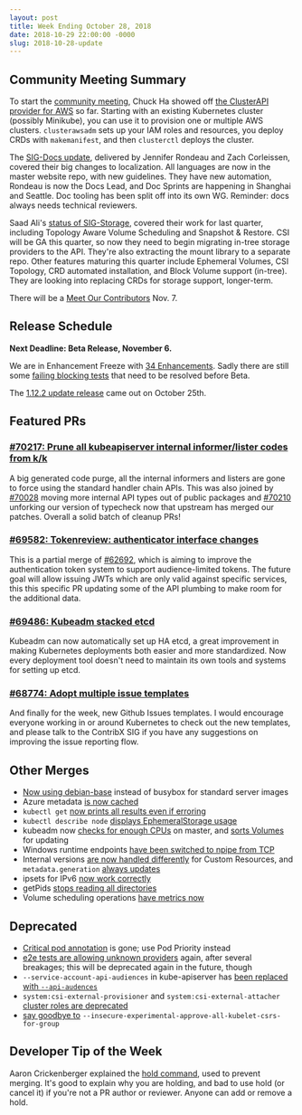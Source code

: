 ```yaml
---
layout: post
title: Week Ending October 28, 2018
date: 2018-10-29 22:00:00 -0000
slug: 2018-10-28-update
---
```


## Community Meeting Summary

To start the [community meeting](http://bit.ly/k8scommunity), Chuck Ha showed off [the ClusterAPI provider for AWS](https://github.com/kubernetes-sigs/cluster-api-provider-aws) so far.  Starting with an existing Kubernetes cluster (possibly Minikube), you can use it to provision one or multiple AWS clusters.  `clusterawsadm` sets up your IAM roles and resources, you deploy CRDs with `makemanifest`, and then `clusterctl` deploys the cluster.

The [SIG-Docs update](https://docs.google.com/presentation/d/1YNnITGt9-1A-_uFCjXWhAqqEYi-8HM7pFFnG8yEYG5g/edit?usp=sharing), delivered by Jennifer Rondeau and Zach Corleissen, covered their big changes to localization.  All languages are now in the master website repo, with new guidelines.  They have new automation, Rondeau is now the Docs Lead, and Doc Sprints are happening in Shanghai and Seattle.  Doc tooling has been split off into its own WG.  Reminder: docs always needs technical reviewers.

Saad Ali's [status of SIG-Storage](https://docs.google.com/presentation/d/11nTnl549maTV-XUBQ_66_t17Nnal56NiTeo6SAIl810), covered their work for last quarter, including Topology Aware Volume Scheduling and Snapshot & Restore.  CSI will be GA this quarter, so now they need to begin migrating in-tree storage providers to the API.  They're also extracting the mount library to a separate repo. Other features maturing this quarter include Ephemeral Volumes, CSI Topology, CRD automated installation, and Block Volume support (in-tree). They are looking into replacing CRDs for storage support, longer-term.

There will be a [Meet Our Contributors](https://github.com/kubernetes/community/blob/master/mentoring/meet-our-contributors.md) Nov. 7.

## Release Schedule

**Next Deadline: Beta Release, November 6.**

We are in Enhancement Freeze with [34 Enhancements](https://github.com/kubernetes/enhancements/issues?page=1&q=is%3Aissue+is%3Aopen+milestone%3Av1.13+label%3Atracked%2Fyes&utf8=%E2%9C%93).  Sadly there are still some [failing blocking tests](https://docs.google.com/spreadsheets/d/1TfECf8uSVnHaaCn8KTWK-sMdG3PV7jtW7FggHIUpeUU) that need to be resolved before Beta.

The [1.12.2 update release](https://groups.google.com/forum/#!topic/kubernetes-dev/br_xm72nSvo/discussion) came out on October 25th.

## Featured PRs

### [#70217: Prune all kubeapiserver internal informer/lister codes from k/k](https://github.com/kubernetes/kubernetes/pull/70217)

A big generated code purge, all the internal informers and listers are gone to force using the standard handler chain APIs. This was also joined by [#70028](https://github.com/kubernetes/kubernetes/pull/70028) moving more internal API types out of public packages and [#70210](https://github.com/kubernetes/kubernetes/pull/70210) unforking our version of typecheck now that upstream has merged our patches. Overall a solid batch of cleanup PRs!

### [#69582: Tokenreview: authenticator interface changes](https://github.com/kubernetes/kubernetes/pull/69582)

This is a partial merge of [#62692](https://github.com/kubernetes/kubernetes/pull/62692), which is aiming to improve the authentication token system to support audience-limited tokens. The future goal will allow issuing JWTs which are only valid against specific services, this this specific PR updating some of the API plumbing to make room for the additional data.

### [#69486: Kubeadm stacked etcd](https://github.com/kubernetes/kubernetes/pull/69486)

Kubeadm can now automatically set up HA etcd, a great improvement in making Kubernetes deployments both easier and more standardized. Now every deployment tool doesn't need to maintain its own tools and systems for setting up etcd.

### [#68774: Adopt multiple issue templates](https://github.com/kubernetes/kubernetes/pull/68774)

And finally for the week, new Github Issues templates. I would encourage everyone working in or around Kubernetes to check out the new templates, and please talk to the ContribX SIG if you have any suggestions on improving the issue reporting flow.

## Other Merges

* [Now using debian-base](https://github.com/kubernetes/kubernetes/pull/70245) instead of busybox for standard server images
* Azure metadata [is now cached](https://github.com/kubernetes/kubernetes/pull/70353)
* `kubectl get` [now prints all results even if erroring](https://github.com/kubernetes/kubernetes/pull/70311)
* `kubectl describe node` [displays EphemeralStorage usage](https://github.com/kubernetes/kubernetes/pull/70268)
* kubeadm now [checks for enough CPUs](https://github.com/kubernetes/kubernetes/pull/70048) on master, and [sorts Volumes](https://github.com/kubernetes/kubernetes/pull/70027) for updating
* Windows runtime endpoints [have been switched to npipe from TCP](https://github.com/kubernetes/kubernetes/pull/69516)
* Internal versions [are now handled differently](https://github.com/kubernetes/kubernetes/pull/70105) for Custom Resources, and `metadata.generation` [always updates](https://github.com/kubernetes/kubernetes/pull/69059)
* ipsets for IPv6 [now work correctly](https://github.com/kubernetes/kubernetes/pull/68436)
* getPids [stops reading all directories](https://github.com/kubernetes/kubernetes/pull/66367)
* Volume scheduling operations [have metrics now](https://github.com/kubernetes/kubernetes/pull/59529)

## Deprecated

* [Critical pod annotation](https://github.com/kubernetes/kubernetes/pull/70298) is gone; use Pod Priority instead
* [e2e tests are allowing unknown providers](https://github.com/kubernetes/kubernetes/pull/70141) again, after several breakages; this will be deprecated again in the future, though
* `--service-account-api-audiences` in kube-apiserver has [been replaced with `--api-audences`](https://github.com/kubernetes/kubernetes/pull/70105)
* `system:csi-external-provisioner` and `system:csi-external-attacher` [cluster roles are deprecated](https://github.com/kubernetes/kubernetes/pull/69868)
* [say goodbye to](https://github.com/kubernetes/kubernetes/pull/69209) `--insecure-experimental-approve-all-kubelet-csrs-for-group`

## Developer Tip of the Week

Aaron Crickenberger explained the [hold command](https://prow.k8s.io/command-help#hold), used to prevent merging. It's good to explain why you are holding, and bad to use hold (or cancel it) if you're not a PR author or reviewer.  Anyone can add or remove a hold.

